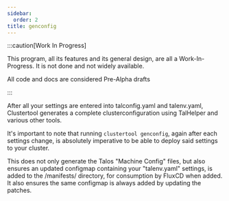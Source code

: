 ```yaml
---
sidebar:
  order: 2
title: genconfig
---
```


:::caution[Work In Progress]

This program, all its features and its general design, are all a Work-In-Progress. It is not done and not widely available.

All code and docs are considered Pre-Alpha drafts

:::

After all your settings are entered into talconfig.yaml and talenv.yaml, Clustertool generates a complete clusterconfiguration using TalHelper and various other tools.

It's important to note that running `clustertool genconfig`, again after each settings change, is absolutely imperative to be able to deploy said settings to your cluster.

This does not only generate the Talos "Machine Config" files, but also ensures an updated configmap containing your "talenv.yaml" settings, is added to the /manifests/ directory, for consumption by FluxCD when added.
It also ensures the same configmap is always added by updating the patches.
